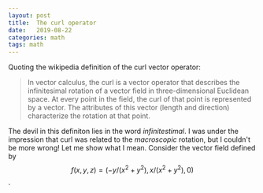 ```yaml
---
layout: post
title:  The curl operator
date:   2019-08-22
categories: math
tags: math
---
```


Quoting the wikipedia definition of the curl vector operator:

> In vector calculus, the curl is a vector operator that describes the infinitesimal rotation of a vector field in three-dimensional Euclidean space. At every point in the field, the curl of that point is represented by a vector. The attributes of this vector (length and direction) characterize the rotation at that point.

The devil in this definiton lies in the word *infinitestimal*. I was under the impression that curl was related to the *macroscopic* rotation, but I couldn't be more wrong! Let me show what I mean. Consider the vector field defined by $$f(x,y,z) = \left(-y/(x^2+y^2), x/(x^2+y^2), 0)$$.
